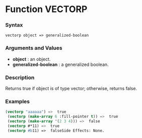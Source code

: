 <!-- Generated on 05/10/2020 by https://github.com/anto2oo/clhs-evolved -->

# Function VECTORP

### Syntax
`vectorp object => generalized-boolean`  


### Arguments and Values
- **object** : an object.   
- **generalized-boolean** : a generalized boolean.   


### Description
Returns true if object is of type vector; otherwise, returns false.



### Examples
```lisp 
(vectorp "aaaaaa") =>  true
 (vectorp (make-array 6 :fill-pointer t)) =>  true
 (vectorp (make-array '(2 3 4))) =>  false
 (vectorp #*11) =>  true
 (vectorp #b11) =>  falseSide Effects: None.
```

